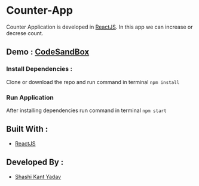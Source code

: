 # Counter-App
Counter Application is developed in [ReactJS](https://reactjs.org/). In this app we can increase or decrese count.

## Demo : [CodeSandBox](https://codesandbox.io/)

### Install Dependencies : 
Clone or download the repo and run command in terminal
``` npm install ```

### Run Application
After installing dependencies run command in terminal
``` npm start ```

## Built With :
- [ReactJS](https://reactjs.org/)

## Developed By :
* [Shashi Kant Yadav](https://github.com/shashikant712)
